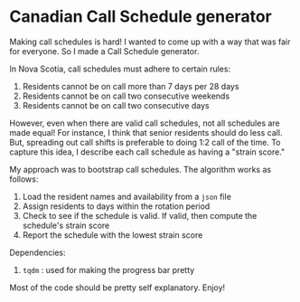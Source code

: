 # Canadian Call Schedule generator

Making call schedules is hard! I wanted to come up with a way that was fair for everyone. So I made a Call Schedule generator.

In Nova Scotia, call schedules must adhere to certain rules:

1. Residents cannot be on call more than 7 days per 28 days 
2. Residents cannot be on call two consecutive weekends
3. Residents cannot be on call two consecutive days

However, even when there are valid call schedules, not all schedules are made equal! For instance, I think that senior residents should do less call. But, spreading out call shifts is preferable to doing 1:2 call of the time. To capture this idea, I describe each call schedule as having a "strain score." 

My approach was to bootstrap call schedules. The algorithm works as follows:

1. Load the resident names and availability from a `json` file
2. Assign residents to days within the rotation period
3. Check to see if the schedule is valid. If valid, then compute the schedule's strain score
4. Report the schedule with the lowest strain score

Dependencies:
1. `tqdm` : used for making the progress bar pretty

Most of the code should be pretty self explanatory. Enjoy!
